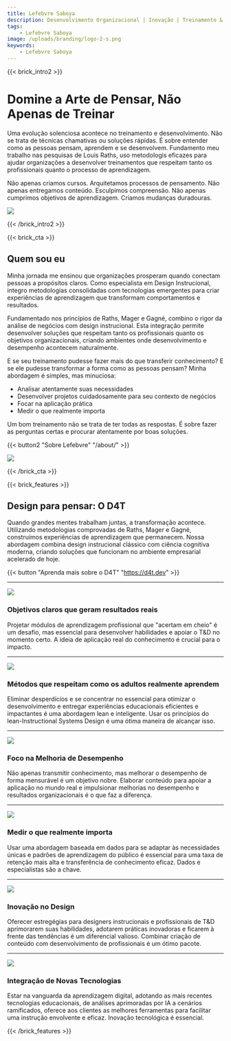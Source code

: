 ```yaml
---
title: Lefebvre Saboya
description: Desenvolvimento Organizacional | Inovação | Treinamento & Desenvolvimento | Design Instrucional
tags:
    - Lefebvre Saboya
image: /uploads/branding/logo-2-s.png
keywords:
    - Lefebvre Saboya
---
```

{{< brick_intro2 >}}

# Domine a Arte de Pensar, Não Apenas de Treinar

Uma evolução solenciosa acontece no treinamento e desenvolvimento. Não se trata de técnicas chamativas ou soluções rápidas. É sobre entender como as pessoas pensam, aprendem e se desenvolvem.
Fundamento meu trabalho nas pesquisas de Louis Raths, uso metodologis eficazes para ajudar organizações a desenvolver treinamentos que respeitam tanto os profissionais quanto o processo de aprendizagem.

Não apenas criamos cursos. Arquitetamos processos de pensamento. Não apenas entregamos conteúdo. Esculpimos compreensão. Não apenas cumprimos objetivos de aprendizagem. Criamos mudanças duradouras.

<div class="ml-embedded" data-form="Su75oB"></div>

![](/uploads/landing/showcase.png)

{{< /brick_intro2 >}}

{{< brick_cta >}}

## Quem sou eu

Minha jornada me ensinou que organizações prosperam quando conectam pessoas a propósitos claros. Como especialista em Design Instrucional, integro metodologias consolidadas com tecnologias emergentes para criar experiências de aprendizagem que transformam comportamentos e resultados.

Fundamentado nos princípios de Raths, Mager e Gagné, combino o rigor da análise de negócios com design instrucional. Esta integração permite desenvolver soluções que respeitam tanto os profissionais quanto os objetivos organizacionais, criando ambientes onde desenvolvimento e desempenho acontecem naturalmente.

E se seu treinamento pudesse fazer mais do que transferir conhecimento? E se ele pudesse transformar a forma como as pessoas pensam? Minha abordagem é simples, mas minuciosa:

- Analisar atentamente suas necessidades
- Desenvolver projetos cuidadosamente para seu contexto de negócios
- Focar na aplicação prática
- Medir o que realmente importa

Um bom treinamento não se trata de ter todas as respostas. É sobre fazer as perguntas certas e procurar atentamente por boas soluções.

{{< button2 "Sobre Lefebvre" "/about/" >}}

![](/uploads/landing/user-picture.png)

{{< /brick_cta >}}

{{< brick_features >}}
## Design para pensar: O D4T

Quando grandes mentes trabalham juntas, a transformação acontece. Utilizando metodologias comprovadas de Raths, Mager e Gagné, construímos experiências de aprendizagem que permanecem. Nossa abordagem combina design instrucional clássico com ciência cognitiva moderna, criando soluções que funcionam no ambiente empresarial acelerado de hoje.

{{< button "Aprenda mais sobre o D4T" "https://d4t.dev" >}}

---

![](/img/icons/material-symbols/200/rounded/pivot_table_chart.svg)
### Objetivos claros que geram resultados reais

Projetar módulos de aprendizagem profissional que "acertam em cheio" é um desafio, mas essencial para desenvolver habilidades e apoiar o T&D no momento certo. A ideia de aplicação real do conhecimento é crucial para o impacto.

---

![](/img/icons/material-symbols/200/rounded/auto_awesome_mosaic.svg)
### Métodos que respeitam como os adultos realmente aprendem

Eliminar desperdícios e se concentrar no essencial para otimizar o desenvolvimento e entregar experiências educacionais eficientes e impactantes é uma abordagem lean e inteligente. Usar os princípios do lean-Instructional Systems Design é uma ótima maneira de alcançar isso.

---

![](/img/icons/material-symbols/200/rounded/performance_max.svg)
### Foco na Melhoria de Desempenho

Não apenas transmitir conhecimento, mas melhorar o desempenho de forma mensurável é um objetivo nobre. Elaborar conteúdo para apoiar a aplicação no mundo real e impulsionar melhorias no desempenho e resultados organizacionais é o que faz a diferença.

---

![](/img/icons/material-symbols/200/rounded/stylus_laser_pointer.svg)
### Medir o que realmente importa

Usar uma abordagem baseada em dados para se adaptar às necessidades únicas e padrões de aprendizagem do público é essencial para uma taxa de retenção mais alta e transferência de conhecimento eficaz. Dados e especialistas são a chave.

---

![](/img/icons/material-symbols/200/rounded/component_exchange.svg)
### Inovação no Design

Oferecer estregégias para designers instrucionais e profissionais de T&D aprimorarem suas habilidades, adotarem práticas inovadoras e ficarem à frente das tendências é um diferencial valioso. Combinar criação de conteúdo com desenvolvimento de profissionais é um ótimo pacote.

---

![](/img/icons/material-symbols/200/rounded/vrpano.svg)
### Integração de Novas Tecnologias

Estar na vanguarda da aprendizagem digital, adotando as mais recentes tecnologias educacionais, de análises aprimoradas por IA a cenários ramificados, oferece aos clientes as melhores ferramentas para facilitar uma instrução envolvente e eficaz. Inovação tecnológica é essencial.

{{< /brick_features >}}
